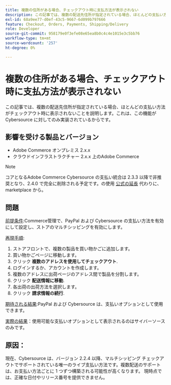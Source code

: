 ```yaml
---
title: 複数の住所がある場合、チェックアウト時に支払方法が表示されない
description: この記事では、複数の配送先住所が指定されている場合、ほとんどの支払い方法がチェックアウト時に表示されないことを説明します。これは、この機能が Cybersource に対してのみ実装されているからです。
exl-id: 68a9ee77-d0ef-43c5-9667-6d099b797666
feature: Checkout, Orders, Payments, Shipping/Delivery
role: Developer
source-git-commit: 958179e0f3efe08e65ea8b0c4c4e1015e3c5bb76
workflow-type: tm+mt
source-wordcount: '257'
ht-degree: 0%

---
```


# 複数の住所がある場合、チェックアウト時に支払方法が表示されない

この記事では、複数の配送先住所が指定されている場合、ほとんどの支払い方法がチェックアウト時に表示されないことを説明します。これは、この機能が Cybersource に対してのみ実装されているからです。

## 影響を受ける製品とバージョン

* Adobe Commerce オンプレミス 2.x.x
* クラウドインフラストラクチャー 2.x.x 上のAdobe Commerce

>[!NOTE]
>
>コアとなるAdobe Commerce Cybersource の支払い統合は 2.3.3 以降で非推奨となり、2.4.0 で完全に削除される予定です。の使用 [公式の延長](https://marketplace.magento.com/cybersource-global-payment-management.html) 代わりに、marketplace から。

## 問題

<u>前提条件</u>:Commerce管理で、PayPal および Cybersource の支払い方法を有効にして設定し、ストアのマルチシッピングを有効にします。

<u>再現手順</u>:

1. ストアフロントで、複数の製品を買い物かごに追加します。
1. 買い物かごページに移動します。
1. クリック **複数のアドレスを使用してチェックアウト**.
1. ログインするか、アカウントを作成します。
1. 複数のアドレスに出荷ページのアドレス間で製品を分割します。
1. クリック **配送情報に移動**.
1. 各出荷の出荷方法を選択します。
1. クリック **請求情報の続行**.

<u>期待される結果</u>:PayPal および Cybersource は、支払いオプションとして使用できます。

<u>実際の結果</u>：使用可能な支払いオプションとして表示されるのはサイバーソースのみです。

## 原因：

現在、Cybersource は、バージョン 2.2.4 以降、マルチシッピング チェックアウトでサポートされている唯一のライブ支払い方法です。複数配送のサポートは、お支払い方法ごとに 1 つずつ構築される可能性が高くなります。 現時点では、正確な日付やリリース番号を提供できません。
